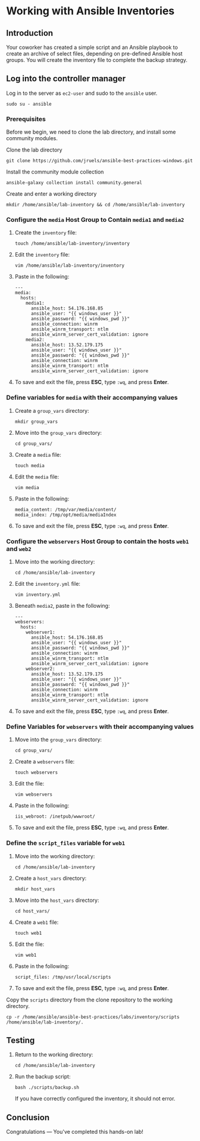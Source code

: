 # Working with Ansible Inventories

## Introduction

Your coworker has created a simple script and an Ansible playbook to create an archive of select files, depending on pre-defined Ansible host groups. You will create the inventory file to complete the backup strategy.

## Log into the controller manager

Log in to the server as `ec2-user` and sudo to the `ansible` user.
```
sudo su - ansible
```

### Prerequisites

Before we begin, we need to clone the lab directory, and install some community modules. 

Clone the lab directory

```
git clone https://github.com/jruels/ansible-best-practices-windows.git
```

Install the community module collection

```
ansible-galaxy collection install community.general
```


Create and enter a working directory

```
mkdir /home/ansible/lab-inventory && cd /home/ansible/lab-inventory
```

### Configure the `media` Host Group to Contain `media1` and `media2`

1. Create the `inventory` file:

   `touch /home/ansible/lab-inventory/inventory `

2. Edit the `inventory` file:

   `vim /home/ansible/lab-inventory/inventory `

3. Paste in the following:

   ```
   ---
   media:
     hosts:
       media1:
         ansible_host: 54.176.168.85
         ansible_user: "{{ windows_user }}"
         ansible_password: "{{ windows_pwd }}"
         ansible_connection: winrm
         ansible_winrm_transport: ntlm
         ansible_winrm_server_cert_validation: ignore
       media2:
         ansible_host: 13.52.179.175
         ansible_user: "{{ windows_user }}"
         ansible_password: "{{ windows_pwd }}"
         ansible_connection: winrm
         ansible_winrm_transport: ntlm
         ansible_winrm_server_cert_validation: ignore
      ```

4. To save and exit the file, press **ESC**, type `:wq`, and press **Enter**.



### Define variables for `media` with their accompanying values

1. Create a `group_vars` directory:

   `mkdir group_vars `

2. Move into the `group_vars` directory:

   `cd group_vars/ `

3. Create a `media` file:

   `touch media `

4. Edit the `media` file:

   `vim media `

5. Paste in the following:

   ```
   media_content: /tmp/var/media/content/
   media_index: /tmp/opt/media/mediaIndex
   ```

6. To save and exit the file, press **ESC**, type `:wq`, and press **Enter**.



### Configure the `webservers` Host Group to contain the hosts `web1` and `web2`

1. Move into the working directory:

   `cd /home/ansible/lab-inventory`

2. Edit the `inventory.yml` file:

   `vim inventory.yml`

3. Beneath `media2`, paste in the following:

   ```
   ---
   webservers:
     hosts:
       webserver1:
         ansible_host: 54.176.168.85
         ansible_user: "{{ windows_user }}"
         ansible_password: "{{ windows_pwd }}"
         ansible_connection: winrm
         ansible_winrm_transport: ntlm
         ansible_winrm_server_cert_validation: ignore
       webserver2:
         ansible_host: 13.52.179.175
         ansible_user: "{{ windows_user }}"
         ansible_password: "{{ windows_pwd }}"
         ansible_connection: winrm
         ansible_winrm_transport: ntlm
         ansible_winrm_server_cert_validation: ignore
   ```

4. To save and exit the file, press **ESC**, type `:wq`, and press **Enter**.



### Define Variables for `webservers` with their accompanying values

1. Move into the `group_vars` directory:

   `cd group_vars/ `

2. Create a `webservers` file:

   `touch webservers `

3. Edit the file:

   `vim webservers `

4. Paste in the following:

   ```
   iis_webroot: /inetpub/wwwroot/
   ```

5. To save and exit the file, press **ESC**, type `:wq`, and press **Enter**.



### Define the `script_files` variable for `web1` 

1. Move into the working directory:

   `cd /home/ansible/lab-inventory `

2. Create a `host_vars` directory:

   `mkdir host_vars `

3. Move into the `host_vars` directory:

   `cd host_vars/ `

4. Create a `web1` file:

   `touch web1 `

5. Edit the file:

   `vim web1 `

6. Paste in the following:

   `script_files: /tmp/usr/local/scripts `

7. To save and exit the file, press **ESC**, type `:wq`, and press **Enter**.

Copy the ``scripts`` directory from the clone repository to the working directory.

```
cp -r /home/ansible/ansible-best-practices/labs/inventory/scripts /home/ansible/lab-inventory/.
```

## Testing

1. Return to the working directory:

   `cd /home/ansible/lab-inventory `

2. Run the backup script:

   `bash ./scripts/backup.sh `

   If you have correctly configured the inventory, it should not error.



## Conclusion

Congratulations — You've completed this hands-on lab!
